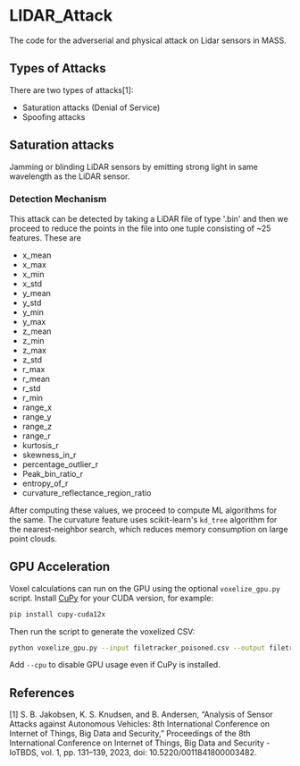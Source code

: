 # LIDAR_Attack
The code for the adverserial and physical attack on Lidar sensors in MASS.

## Types of Attacks

There are two types of attacks[1]:
- Saturation attacks (Denial of Service)
- Spoofing attacks

## Saturation attacks
Jamming or blinding LiDAR sensors by emitting strong light in same wavelength as the LiDAR sensor.
### Detection Mechanism
This attack can be detected by taking a LiDAR file of type '.bin' and
then we proceed to reduce the points in the file into one tuple
consisting of ~25 features. These are 
- x_mean
- x_max
- x_min
- x_std
- y_mean
- y_std
- y_min
- y_max
- z_mean
- z_min
- z_max
- z_std
- r_max
- r_mean
- r_std
- r_min
- range_x 
- range_y
- range_z
- range_r
- kurtosis_r
- skewness_in_r 
- percentage_outlier_r
- Peak_bin_ratio_r 
- entropy_of_r
- curvature_reflectance_region_ratio

After computing these values, we proceed to compute ML algorithms for the same.
The curvature feature uses scikit-learn's `kd_tree` algorithm for the
nearest-neighbor search, which reduces memory consumption on large
point clouds.

## GPU Acceleration
Voxel calculations can run on the GPU using the optional `voxelize_gpu.py` script.
Install [CuPy](https://docs.cupy.dev/) for your CUDA version, for example:

```bash
pip install cupy-cuda12x
```

Then run the script to generate the voxelized CSV:

```bash
python voxelize_gpu.py --input filetracker_poisoned.csv --output filetracker_poisoned_voxelized.csv
```

Add `--cpu` to disable GPU usage even if CuPy is installed.



## References
[1] S. B. Jakobsen, K. S. Knudsen, and B. Andersen, “Analysis of Sensor Attacks against Autonomous Vehicles: 8th International Conference on Internet of Things, Big Data and Security,” Proceedings of the 8th International Conference on Internet of Things, Big Data and Security - IoTBDS, vol. 1, pp. 131–139, 2023, doi: 10.5220/0011841800003482.
